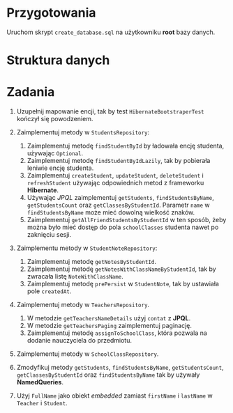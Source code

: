 # Przygotowania

Uruchom skrypt `create_database.sql` na użytkowniku **root** bazy danych.

# Struktura danych




# Zadania

1. Uzupełnij mapowanie encji, tak by test `HibernateBootstraperTest` kończył się powodzeniem.
2. Zaimplementuj metody w `StudentsRepository`:
   1. Zaimplementuj metodę `findStudentById` by ładowała encję studenta, używając `Optional`.
   2. Zaimplementuj metodę `findStudentByIdLazily`, tak by pobierała leniwie encję studenta.
   3. Zaimplementuj `createStudent`, `updateStudent`, `deleteStudent` i `refreshStudent` używając odpowiednich metod z frameworku **Hibernate**.
   4. Używając *JPQL* zaimplementuj `getStudents`, `findStudentsByName`, `getStudentsCount` oraz `getClassesByStudentId`.
   Parametr `name` w `findStudentsByName` może mieć dowolną wielkość znaków.  
   5. Zaimplementuj `getAllFriendStudentsByStudentId` w ten sposób, żeby można było mieć dostęp do pola `schoolClasses` studenta nawet po zaknięciu sesji.
   
3. Zaimplementu metody w `StudentNoteRepository`:

   1. Zaimplementuj metodę `getNotesByStudentId`.
   2. Zaimplementuj metodę `getNotesWithClassNameByStudentId`, tak by zwracała listę `NoteWithClassName`.
   3. Zaimplementuj metodę `prePersist` w `StudentNote`, tak by ustawiała pole `createdAt`.
   
4. Zaimplementuj metody w `TeachersRepository`. 
   1. W metodzie `getTeachersNameDetails` użyj `contat` z **JPQL**.
   2. W metodzie `getTeachersPaging` zaimplementuj paginację.
   3. Zaimplementuj metodę `assignToSchoolClass`, która pozwala na dodanie nauczyciela do przedmiotu.
   
5. Zaimplementuj metody w `SchoolClassRepository`.

6. Zmodyfikuj metody `getStudents`, `findStudentsByName`, `getStudentsCount`, `getClassesByStudentId` oraz `findStudentsByName` tak by używały **NamedQueries**.

7. Użyj `FullName` jako obiekt *embedded* zamiast `firstName` i `lastName` w `Teacher` i `Student`. 
